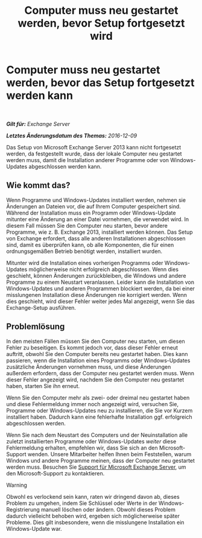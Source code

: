 ﻿---
title: 'Computer muss neu gestartet werden, bevor Setup fortgesetzt wird'
TOCTitle: Computer muss neu gestartet werden, bevor das Setup fortgesetzt werden kann
ms:assetid: d5c73280-4e54-473a-b328-9673af11e2c0
ms:mtpsurl: https://technet.microsoft.com/de-de/library/ms.exch.setupreadiness.rebootpending(v=EXCHG.150)
ms:contentKeyID: 50476808
ms.date: 04/24/2018
mtps_version: v=EXCHG.150
ms.translationtype: HT
---

# Computer muss neu gestartet werden, bevor das Setup fortgesetzt werden kann

 

_**Gilt für:** Exchange Server_

_**Letztes Änderungsdatum des Themas:** 2016-12-09_

Das Setup von Microsoft Exchange Server 2013 kann nicht fortgesetzt werden, da festgestellt wurde, dass der lokale Computer neu gestartet werden muss, damit die Installation anderer Programme oder von Windows-Updates abgeschlossen werden kann.

## Wie kommt das?

Wenn Programme und Windows-Updates installiert werden, nehmen sie Änderungen an Dateien vor, die auf Ihrem Computer gespeichert sind. Während der Installation muss ein Programm oder Windows-Update mitunter eine Änderung an einer Datei vornehmen, die verwendet wird. In diesem Fall müssen Sie den Computer neu starten, bevor andere Programme, wie z. B. Exchange 2013, installiert werden können. Das Setup von Exchange erfordert, dass alle anderen Installationen abgeschlossen sind, damit es überprüfen kann, ob alle Komponenten, die für einen ordnungsgemäßen Betrieb benötigt werden, installiert wurden.

Mitunter wird die Installation eines vorherigen Programms oder Windows-Updates möglicherweise nicht erfolgreich abgeschlossen. Wenn dies geschieht, können Änderungen zurückbleiben, die Windows und andere Programme zu einem Neustart veranlassen. Leider kann die Installation von Windows-Updates und anderen Programmen blockiert werden, da bei einer misslungenen Installation diese Änderungen nie korrigiert werden. Wenn dies geschieht, wird dieser Fehler weiter jedes Mal angezeigt, wenn Sie das Exchange-Setup ausführen.

## Problemlösung

In den meisten Fällen müssen Sie den Computer neu starten, um diesen Fehler zu beseitigen. Es kommt jedoch vor, dass dieser Fehler erneut auftritt, obwohl Sie den Computer bereits neu gestartet haben. Dies kann passieren, wenn die Installation eines Programms oder Windows-Updates zusätzliche Änderungen vornehmen muss, und diese Änderungen außerdem erfordern, dass der Computer neu gestartet werden muss. Wenn dieser Fehler angezeigt wird, nachdem Sie den Computer neu gestartet haben, starten Sie ihn erneut.

Wenn Sie den Computer mehr als zwei- oder dreimal neu gestartet haben und diese Fehlermeldung immer noch angezeigt wird, versuchen Sie, Programme oder Windows-Updates neu zu installieren, die Sie vor Kurzem installiert haben. Dadurch kann eine fehlerhafte Installation ggf. erfolgreich abgeschlossen werden.

Wenn Sie nach dem Neustart des Computers und der Neuinstallation alle zuletzt installierten Programme oder Windows-Updates *weiter* diese Fehlermeldung erhalten, empfehlen wir, dass Sie sich an den Microsoft-Support wenden. Unsere Mitarbeiter helfen Ihnen beim Feststellen, warum Windows und andere Programme meinen, dass der Computer neu gestartet werden muss. Besuchen Sie [Support für Microsoft Exchange Server](https://go.microsoft.com/fwlink/p/?linkid=525940), um den Microsoft-Support zu kontaktieren.


> [!WARNING]
> Obwohl es verlockend sein kann, raten wir dringend davon ab, dieses Problem zu umgehen, indem Sie Schlüssel oder Werte in der Windows-Registrierung manuell löschen oder ändern. Obwohl dieses Problem dadurch vielleicht behoben wird, ergeben sich möglicherweise später Probleme. Dies gilt insbesondere, wenn die misslungene Installation ein Windows-Update war.


